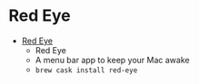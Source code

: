 # Red Eye
- [Red Eye](https://www.hexedbits.com/redeye/)
  -  Red Eye
  - A menu bar app to keep your Mac awake
  - `brew cask install red-eye`
